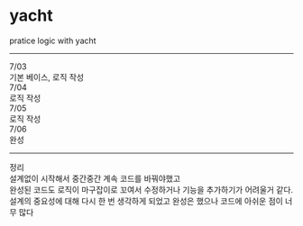 # yacht
pratice logic with yacht
<hr>
7/03<br>기본 베이스, 로직 작성<br>
7/04<br>로직 작성<br>
7/05<br>로직 작성<br>
7/06<br>완성
<hr>
정리<br>
설계없이 시작해서 중간중간 계속 코드를 바꿔야했고<br>
완성된 코드도 로직이 마구잡이로 꼬여서 수정하거나 기능을 추가하기가 어려울거 같다.<br>
설계의 중요성에 대해 다시 한 번 생각하게 되었고 완성은 했으나 코드에 아쉬운 점이 너무 많다
